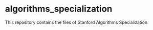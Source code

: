 # algorithms_specialization
This repository contains the files of Stanford Algorithms Specialization.
